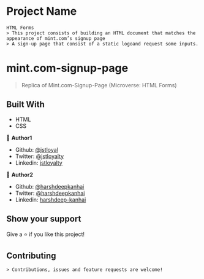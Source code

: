 # Project Name

    HTML Forms
    > This project consists of building an HTML document that matches the appearance of mint.com’s signup page
    > A sign-up page that consist of a static logoand request some inputs.

# mint.com-signup-page

> Replica of Mint.com-Signup-Page (Microverse: HTML Forms)

## Built With

- HTML
- CSS

👤 **Author1**

- Github: [@jstloyal](https://github.com/jstloyal)
- Twitter: [@jstloyalty](https://twitter.com/jstloyalty)
- Linkedin: [jstloyalty](https://linkedin.com/jstloyalty)

👤 **Author2**

- Github: [@harshdeepkanhai](https://github.com/harshdeepkanhai)
- Twitter: [@harshdeepkanhai](https://twitter.com/harshdeepkanhai)
- Linkedin: [harshdeep-kanhai](https://www.linkedin.com/in/harshdeep-kanhai/)

## Show your support

Give a ⭐️ if you like this project!

## Contributing

    > Contributions, issues and feature requests are welcome!
